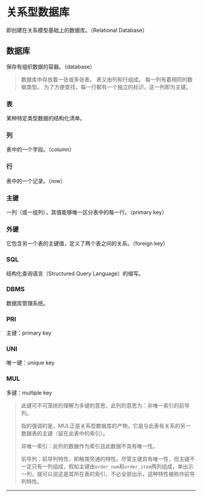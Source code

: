 # 关系型数据库

即创建在关系模型基础上的数据库。（Relational Database）

## 数据库

保存有组织数据的容器。（database）

> 数据库中存放着一张或多张表。
> 表又由列和行组成。
> 每一列有着相同的数据类型。
> 为了方便查找，每一行都有一个独立的标识，这一列即为主键。

### 表

某种特定类型数据的结构化清单。

### 列

表中的一个字段。（column）

### 行

表中的一个记录。（row）

### 主键

一列（或一组列），其值能够唯一区分表中的每一行。（primary key）

### 外键

它包含另一个表的主键值，定义了两个表之间的关系。（foreign key）

### SQL

结构化查询语言（Structured Query Language）的缩写。

### DBMS

数据库管理系统。

### PRI

主键：primary key

### UNI

唯一键：unique key

### MUL

多键：multiple key

> 此键可不可笼统的理解为多键的意思，此列的意思为：非唯一索引的前导列。
>
> 指的强调的是，MUL正是关系型数据库的产物，它是与此表有关系的另一数据表的主键（留在此表中的索引）。
>
> 非唯一索引：此列的数据作为索引且此数据不具有唯一性。
>
> 前导列：前导列特性，即触类旁通的特性。尽管主键具有唯一性，但主键不一定只有一列组成，假如主键由`order_num`和`order_item`两列组成，单出示一列，就可以说这是其所在表的索引，不必全部出示，这种特性被称作前导列特性。

---
